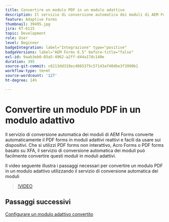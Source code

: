 ```yaml
---
title: Convertire un modulo PDF in un modulo adattivo
description: Il servizio di conversione automatica dei moduli di AEM Forms converte automaticamente il PDF forms in moduli adattivi reattivi e facili da usare sui dispositivi. Che si utilizzi PDF forms non interattivo, Acro Forms o PDF forms basato su XFA, il servizio di conversione automatica dei moduli può facilmente convertire questi moduli in moduli adattivi.
feature: Adaptive Forms
thumbnail: 39495.jpg
jira: KT-6115
topic: Development
role: User
level: Beginner
badgeIntegration: label="Integrazione" type="positive"
badgeVersions: label="AEM Forms 6.5" before-title="false"
exl-id: 9aab3eb0-03a5-4962-a2ff-d44a17dc140e
duration: 395
source-git-commit: c6213dd318ec4865375c57143af40dbe3f3990b1
workflow-type: tm+mt
source-wordcount: '127'
ht-degree: 14%

---
```


# Convertire un modulo PDF in un modulo adattivo

Il servizio di conversione automatica dei moduli di AEM Forms converte automaticamente il PDF forms in moduli adattivi reattivi e facili da usare sui dispositivi. Che si utilizzi PDF forms non interattivo, Acro Forms o PDF forms basato su XFA, il servizio di conversione automatica dei moduli può facilmente convertire questi moduli in moduli adattivi.

Il video seguente illustra i passaggi necessari per convertire un modulo PDF in un modulo adattivo utilizzando il servizio di conversione automatica dei moduli

>[!VIDEO](https://video.tv.adobe.com/v/39495?quality=12&learn=on)

## Passaggi successivi

[Configurare un modulo adattivo convertito](./configure-converted-adaptive-form.md)
